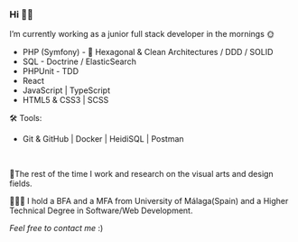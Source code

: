 <h3>Hi 👋🏻 </h3>

<p>I’m currently working as a junior full stack developer in the mornings 🌞</p>

<ul>
    <li>PHP (Symfony) - 🌿 Hexagonal & Clean Architectures / DDD / SOLID</li>
    <li>SQL - Doctrine / ElasticSearch</li>
    <li>PHPUnit - TDD</li>
    <li>React</li>
    <li>JavaScript | TypeScript</li>
    <li>HTML5 & CSS3 | SCSS</li>
</ul>
<p>🛠 Tools:</p>
<ul>
    <li>Git & GitHub | Docker | HeidiSQL | Postman</li>
</ul>

<br>
<p>🌼The rest of the time I work and research on the visual arts and design fields.</p>

<p>👩🏻‍🎓 I hold a BFA and a MFA from University of Málaga(Spain) and a Higher Technical Degree in Software/Web Development.</p>

<i>Feel free to contact me</i> :)
